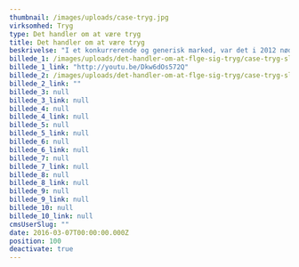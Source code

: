 ```yaml
---
thumbnail: /images/uploads/case-tryg.jpg
virksomhed: Tryg
type: Det handler om at være tryg
title: Det handler om at være tryg
beskrivelse: "I et konkurrerende og generisk marked, var det i 2012 nødvendigt for forsikringsselskabet Tryg at revitalisere deres position som den førende tryghedsleverandør i både Norge og Danmark. Vi har videreudviklet Trygs kendte platform, så det er muligt både at være emotionel, brandende og samtidig kommunikere konkrete forsikringsprodukter, når det er opgaven. Det handler egentlig ikke om forsikring."
billede_1: /images/uploads/det-handler-om-at-flge-sig-tryg/case-tryg-slide02.jpg
billede_1_link: "http://youtu.be/Dkw6dOs572Q"
billede_2: /images/uploads/det-handler-om-at-flge-sig-tryg/case-tryg-slide03.jpg
billede_2_link: ""
billede_3: null
billede_3_link: null
billede_4: null
billede_4_link: null
billede_5: null
billede_5_link: null
billede_6: null
billede_6_link: null
billede_7: null
billede_7_link: null
billede_8: null
billede_8_link: null
billede_9: null
billede_9_link: null
billede_10: null
billede_10_link: null
cmsUserSlug: ""
date: 2016-03-07T00:00:00.000Z
position: 100
deactivate: true
---
```



